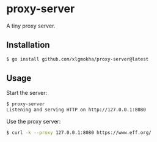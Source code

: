 # proxy-server

A tiny proxy server.


## Installation

```bash
$ go install github.com/xlgmokha/proxy-server@latest
```

## Usage

Start the server:

```bash
$ proxy-server
Listening and serving HTTP on http://127.0.0.1:8080
```

Use the proxy server:

```bash
$ curl -k --proxy 127.0.0.1:8080 https://www.eff.org/
```

